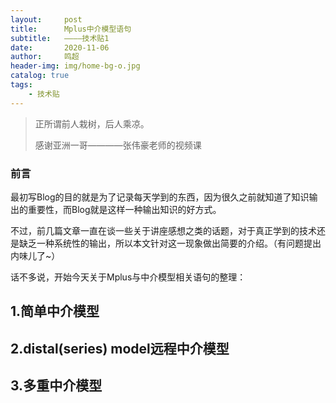 ```yaml
---
layout:     post
title:      Mplus中介模型语句
subtitle:   ————技术贴1
date:       2020-11-06
author:     鸣超
header-img: img/home-bg-o.jpg
catalog: true
tags:
    - 技术贴
---
```

> 正所谓前人栽树，后人乘凉。
> 
> 感谢亚洲一哥————张伟豪老师的视频课
> 

### 前言
最初写Blog的目的就是为了记录每天学到的东西，因为很久之前就知道了知识输出的重要性，而Blog就是这样一种输出知识的好方式。

不过，前几篇文章一直在谈一些关于讲座感想之类的话题，对于真正学到的技术还是缺乏一种系统性的输出，所以本文针对这一现象做出简要的介绍。（有问题提出内味儿了~）

话不多说，开始今天关于Mplus与中介模型相关语句的整理：

## 1.简单中介模型
## 2.distal(series) model远程中介模型
## 3.多重中介模型
